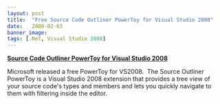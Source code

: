 ```yaml
---
layout: post
title:  "Free Source Code Outliner PowerToy for Visual Studio 2008"
date:   2008-02-03
banner_image: 
tags: [.Net, Visual Studio 2008]
---
```


**[Source Code Outliner PowerToy for Visual Studio 2008](http://go.microsoft.com/?linkid=8215433)**

Microsoft released a free PowerToy for VS2008.  The Source Outliner PowerToy is a Visual Studio 2008 extension that provides a tree view of your source code's types and members and lets you quickly navigate to them with filtering inside the editor.